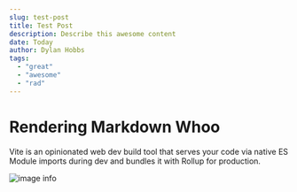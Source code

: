 ```yaml
---
slug: test-post
title: Test Post
description: Describe this awesome content
date: Today
author: Dylan Hobbs
tags:
  - "great"
  - "awesome"
  - "rad"
---
```


# Rendering Markdown Whoo

Vite is an opinionated web dev build tool that serves your code via native ES Module imports during dev and bundles it with Rollup for production.

![image info](/testProject/image.jpg)